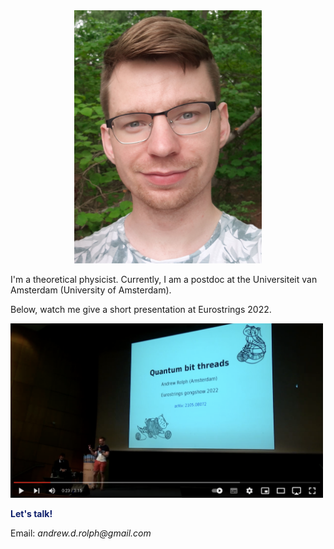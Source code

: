 <div align='center'>
   <img src="20200609_182752_cropped.jpg" alt="Andrew" width=300px height=auto><br/>
</div>

<!--
<div class="topnav" align=center>
  <a href="https://andrewrolph.github.io">
    <button style="height:60px;width:100px;color:#0e1f6b; font-weight:bold; border-color:#0e1f6b; background-color:White">Home</button></a>
  <a href="https://andrewrolph.github.io/projects.html">
    <button style="height:60px;width:100px;color:#0f5f6b; font-weight:bold; border-color:#0f5f6b; background-color:White">Research</button></a>
</div>
-->

I'm a theoretical physicist. Currently, I am a postdoc at the Universiteit van Amsterdam (University of Amsterdam). <br/>

Below, watch me give a short presentation at Eurostrings 2022.

[<img alt="Gong Show" width="500px" src="pics/gongshow.png" />](https://www.youtube.com/watch?v=eoCT7cAOGgo&feature=youtu.be)


<span style="color:#0e1f6b">**Let's talk!**</span>
<br>

  
Email: _andrew.d.rolph@gmail.com_


